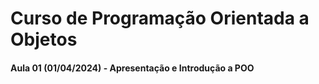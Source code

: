 # Curso de Programação Orientada a Objetos

#### Aula 01 (01/04/2024) - Apresentação e Introdução a POO
